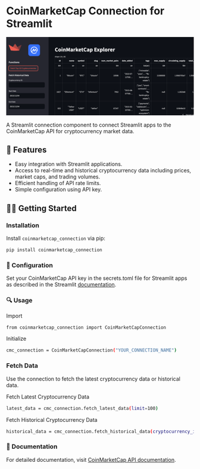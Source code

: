 # CoinMarketCap Connection for Streamlit
![Alt text](img/app.png)

A Streamlit connection component to connect Streamlit apps to the CoinMarketCap API for cryptocurrency market data.

## 🚀 Features
- Easy integration with Streamlit applications.
- Access to real-time and historical cryptocurrency data including prices, market caps, and trading volumes.
- Efficient handling of API rate limits.
- Simple configuration using API key.

## 🧑‍🎓 Getting Started
### Installation
Install `coinmarketcap_connection` via pip:
```bash
pip install coinmarketcap_connection
```

### 🔩 Configuration
Set your CoinMarketCap API key in the secrets.toml file for Streamlit apps as described in the Streamlit [documentation](https://docs.streamlit.io/library/advanced-features/secrets-management).

### 🔍 Usage
Import
```bash
from coinmarketcap_connection import CoinMarketCapConnection
```

Initialize
```bash
cmc_connection = CoinMarketCapConnection("YOUR_CONNECTION_NAME")
```

### Fetch Data
Use the connection to fetch the latest cryptocurrency data or historical data.

Fetch Latest Cryptocurrency Data
```bash
latest_data = cmc_connection.fetch_latest_data(limit=100)
```

Fetch Historical Cryptocurrency Data
```bash
historical_data = cmc_connection.fetch_historical_data(cryptocurrency_id=1, start_date='2023-01-01', end_date='2023-01-31')
```

### 📑 Documentation
For detailed documentation, visit [CoinMarketCap API documentation](https://coinmarketcap.com/api/documentation/v1/).
